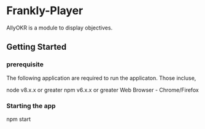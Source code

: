 # Frankly-Player

AllyOKR is a module to display objectives.

## Getting Started

### prerequisite

The following application are required to run the applicaton. Those incluse,

node v8.x.x or greater
npm v6.x.x or greater
Web Browser - Chrome/Firefox

### Starting the app

npm start